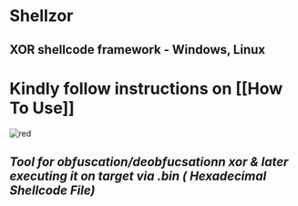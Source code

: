 # Shellzor
## XOR shellcode framework - Windows, Linux

# Kindly follow instructions on [[How To Use]]

![red](https://github.com/vatsalgupta67/Shellzor/assets/71017420/39bfd156-1d9f-469d-9f7e-e56641375087)


## ***Tool for obfuscation/deobfucsationn xor & later executing it on target via .bin ( Hexadecimal Shellcode File)***
